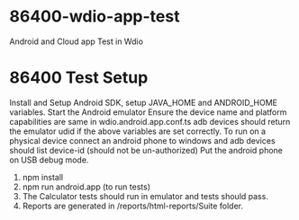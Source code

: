 # 86400-wdio-app-test
Android and Cloud app Test in Wdio

# 86400 Test Setup
Install and Setup Android SDK, setup JAVA_HOME and ANDROID_HOME variables.
Start the Android emulator
Ensure the device name and platform capabilities are same in wdio.android.app.conf.ts
adb devices should return the emulator udid if the above variables are set correctly.
To run on a physical device connect an android phone to windows and adb devices should list device-id (should not be un-authorized)
Put the android phone on USB debug mode.

1. npm install 
2. npm run android.app (to run tests)
3. The Calculator tests should run in emulator and tests should pass.
4. Reports are generated in /reports/html-reports/Suite folder.
